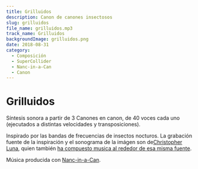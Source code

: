 ```yaml
---
title: Grilluidos
description: Canon de canones insectosos
slug: grilluidos
file_name: grilluidos.mp3
track_name: Grilluidos
backgroundImage: grilluidos.png
date: 2018-08-31
category:
  - Composición
  - SuperCollider
  - Nanc-in-a-Can
  - Canon
---
```


# Grilluidos

Síntesis sonora a partir de 3 Canones en canon, de 40 voces cada uno (ejecutados a distintas velocidades y transposiciones).

Inspirado por las bandas de frecuencias de insectos nocturos. La grabación fuente de la inspiración y el sonograma de la imágen son de[Christopher Luna](http://www.christopherlunamega.com/works/field-recordings/night-music), quien también [ha compuesto musica al rededor de esa misma fuente](http://www.christopherlunamega.com/works/compositions/night-music-composition).

Música producida con [Nanc-in-a-Can](https://github.com/nanc-in-a-can/canon-generator).
